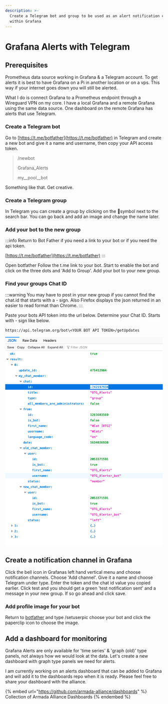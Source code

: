 ```yaml
---
description: >-
  Create a Telegram bot and group to be used as an alert notification channel
  within Grafana
---
```


# Grafana Alerts with Telegram

## Prerequisites

Prometheus data source working in Grafana & a Telegram account. To get alerts it is best to have Grafana on a Pi in another location or on a vps. This way if your internet goes down you will still be alerted.

What I do is connect Grafana to a Prometheus endpoint through a Wireguard VPN on my core. I have a local Grafana and a remote Grafana using the same data source. One dashboard on the remote Grafana has alerts that use Telegram.

### Create a Telegram bot

Go to [https://t.me/botfather](https://t.me/botfather) in Telegram and create a new bot and give it a name and username, then copy your API access token.

> /newbot
>
> Grafana\_Alerts
>
> my\_\_pool\_\_bot

Something like that. Get creative.

### Create a Telegram group

In Telegram you can create a group by clicking on the :pencil:symbol next to the search bar. You can go back and add an image and change the name later.

### Add your bot to the new group

:::info
Return to Bot Father if you need a link to your bot or if you need the api token.

[https://t.me/botfather](https://t.me/botfather)
:::

Open botfather Follow the t.me link to your bot. Start to enable the bot and click on the three dots and 'Add to Group'. Add your bot to your new group.

### Find your groups Chat ID

:::warning
You may have to post in your new group if you cannot find the chat.id that starts with a - sign. Also Firefox displays the json returned in an easier to read format than Chrome.
:::

Paste your bots API token into the url below. Determine your Chat ID. Starts with - sign like below.

```
https://api.telegram.org/bot\<YOUR BOT API TOKEN>/getUpdates

```

![ID will start with a - sign like above](/img/alert.chat.id.png)

## Create a notification channel in Grafana

Click the bell icon in Grafanas left hand vertical menu and choose notification channels. Choose 'Add channel'. Give it a name and choose Telegram under type. Enter the token and the chat id value you copied earlier. Click test and you should get a green 'test notification sent' and a message in your new group. If so go ahead and click save.

### Add profile image for your bot

Return to [botfather](https://t.me/botfather) and type /setuserpic choose your bot and click the paperclip icon to choose the image.

## Add a dashboard for monitoring

Grafana Alerts are only available for 'time series' & 'graph (old)' type panels, not always how we would look at the data. Let's create a new dashboard with graph type panels we need for alerts.

I am currently working on an alerts dashboard that can be added to Grafana and will add it to the dashboards repo when it is ready. Please feel free to share your dashboard with the alliance.

{% embed url="https://github.com/armada-alliance/dashboards" %}
Collection of Armada Alliance Dashboards
{% endembed %}
